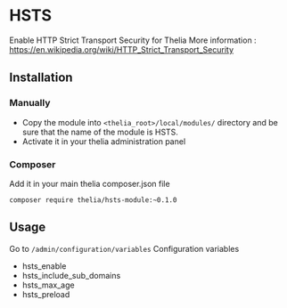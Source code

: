 # HSTS

Enable HTTP Strict Transport Security for Thelia
More information : https://en.wikipedia.org/wiki/HTTP_Strict_Transport_Security
## Installation

### Manually

* Copy the module into ```<thelia_root>/local/modules/``` directory and be sure that the name of the module is HSTS.
* Activate it in your thelia administration panel

### Composer

Add it in your main thelia composer.json file

```
composer require thelia/hsts-module:~0.1.0
```

## Usage

Go to `/admin/configuration/variables`
Configuration variables 
- hsts_enable
- hsts_include_sub_domains
- hsts_max_age
- hsts_preload